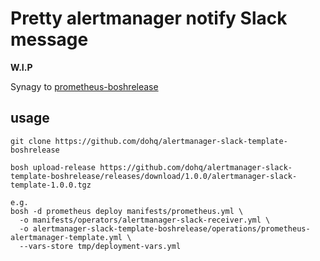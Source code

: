 # Pretty alertmanager notify Slack message
**W.I.P**

Synagy to [prometheus-boshrelease](https://github.com/bosh-prometheus/prometheus-boshrelease)

## usage
```
git clone https://github.com/dohq/alertmanager-slack-template-boshrelease

bosh upload-release https://github.com/dohq/alertmanager-slack-template-boshrelease/releases/download/1.0.0/alertmanager-slack-template-1.0.0.tgz

e.g.
bosh -d prometheus deploy manifests/prometheus.yml \
  -o manifests/operators/alertmanager-slack-receiver.yml \
  -o alertmanager-slack-template-boshrelease/operations/prometheus-alertmanager-template.yml \
  --vars-store tmp/deployment-vars.yml
```
